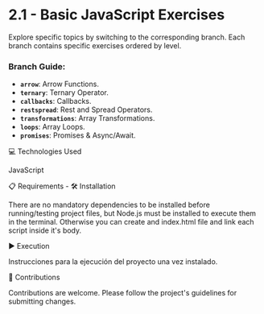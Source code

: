 # 2.1 - Basic JavaScript Exercises

Explore specific topics by switching to the corresponding branch. Each branch contains specific exercises ordered by level.

### Branch Guide:

-   **`arrow`**: Arrow Functions.
-   **`ternary`**: Ternary Operator.
-   **`callbacks`**: Callbacks.
-   **`restspread`**: Rest and Spread Operators.
-   **`transformations`**: Array Transformations.
-   **`loops`**: Array Loops.
-   **`promises`**: Promises & Async/Await.

💻 Technologies Used

JavaScript

📋 Requirements - 🛠️ Installation

There are no mandatory dependencies to be installed before running/testing project files, but Node.js must be installed to execute them in the terminal. Otherwise you can create and index.html file and link each script inside it's body.

▶️ Execution

Instrucciones para la ejecución del proyecto una vez instalado.

🤝 Contributions

Contributions are welcome. Please follow the project's guidelines for submitting changes.
